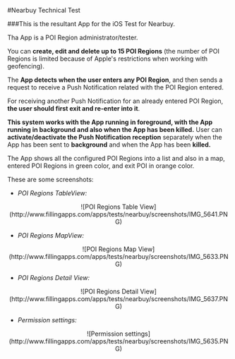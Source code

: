 #Nearbuy Technical Test

###This is the resultant App for the iOS Test for Nearbuy.

Tha App is a POI Region administrator/tester.

You can **create, edit and delete up to 15 POI Regions** (the number of POI Regions is limited because of Apple's restrictions when working with geofencing).

The **App detects when the user enters any POI Region**, and then sends a request to receive a Push Notification related with the POI Region entered.

For receiving another Push Notification for an already entered POI Region, **the user should first exit and re-enter into it**.

**This system works with the App running in foreground, with the App running in background and also when the App has been killed.**
User can **activate/deactivate the Push Notification reception** separately when the App has been sent to **background** and when the App has been **killed.**

The App shows all the configured POI Regions into a list and also in a map, entered POI Regions in green color, and exit POI in orange color.


These are some screenshots:

- *POI Regions TableView:*

<p align="center">
![POI Regions Table View](http://www.fillingapps.com/apps/tests/nearbuy/screenshots/IMG_5641.PNG)


- *POI Regions MapView:*

<p align="center">
![POI Regions Map View](http://www.fillingapps.com/apps/tests/nearbuy/screenshots/IMG_5633.PNG)


- *POI Regions Detail View:*

<p align="center">
![POI Regions Detail View](http://www.fillingapps.com/apps/tests/nearbuy/screenshots/IMG_5637.PNG)


- *Permission settings:*

<p align="center">
![Permission settings](http://www.fillingapps.com/apps/tests/nearbuy/screenshots/IMG_5635.PNG)


